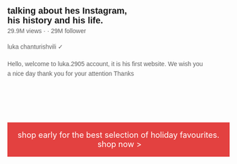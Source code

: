 <style>
.video-title{
font-family: arial;
font-weight: bold;
font-size:20px;
width: 300px;
line-height: 22px;
margin-bottom: 5px;
margin-top:0px;
}


.video-stats{
  font-family: arial;
  font-size: 14px;
  color: rgb(96, 96, 96);
  margin-top: 0;
  margin-bottom: 20px;
}


.video-author{
  font-family: arial;
  color:rgb(96, 96, 96);
  font-size: 14px;
  margin-top: 0;
  margin-bottom: 20px;
}

.video-text{
  font-family: arial;
  font-size: 14px;
  color:rgb(96, 96, 96);
  width: 450px;
  line-height: 22px;
  margin-top: 0;
  margin-bottom: 100px;
}

.apple-text{
  margin-bottom: 50px;
  font-size: 18px;
  background-color: #e34140;
  padding: 20px;
  text-align: center;
  -webkit-text-fill-color: white;
  padding-top: 18px;
  padding-bottom: 18px;
 
}

.spam-example {
  color:red;
  margin-left: 5px;
}

.spam-example:hover{
  text-decoration: underline;
  cursor: pointer;
}

.spam-example:hover {
 text-decoration: underline;
}

</style>


<p class="video-title">
  talking about hes Instagram, his history and his life.
</p>

<p class="video-stats">
  29.9M views · &#183; 29M follower
</p>

<p class="video-author">
  luka chanturishvili &#10003;
</p>

<p class="video-text">
  Hello, welcome to luka.2905 account, it is his first website.
   We wish you a nice day thank you for your
    attention Thanks
</p>

<p class="apple-text">
  shop early for the best
   selection of holiday 
   favourites. <span class="spam-example">shop now &#62;</span> 
</p>

